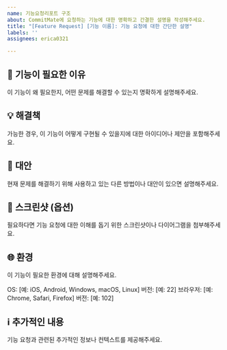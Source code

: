 ```yaml
---
name: 기능요청리포트 구조
about: CommitMate에 요청하는 기능에 대한 명확하고 간결한 설명을 작성해주세요.
title: "[Feature Request] [기능 이름]: 기능 요청에 대한 간단한 설명"
labels: ''
assignees: erica0321

---
```


**📝 기능이 필요한 이유**
-------------
이 기능이 왜 필요한지, 어떤 문제를 해결할 수 있는지 명확하게 설명해주세요.

**💡 해결책**
-------------
가능한 경우, 이 기능이 어떻게 구현될 수 있을지에 대한 아이디어나 제안을 포함해주세요.

**🔄 대안**
-------------
현재 문제를 해결하기 위해 사용하고 있는 다른 방법이나 대안이 있으면 설명해주세요.

**📸 스크린샷 (옵션)**
-------------
필요하다면 기능 요청에 대한 이해를 돕기 위한 스크린샷이나 다이어그램을 첨부해주세요.

**🌐 환경**
-------------
이 기능이 필요한 환경에 대해 설명해주세요.

OS: [예: iOS, Android, Windows, macOS, Linux]
버전: [예: 22]
브라우저: [예: Chrome, Safari, Firefox]
버전: [예: 102]

**ℹ️ 추가적인 내용**
-------------
기능 요청과 관련된 추가적인 정보나 컨텍스트를 제공해주세요.
